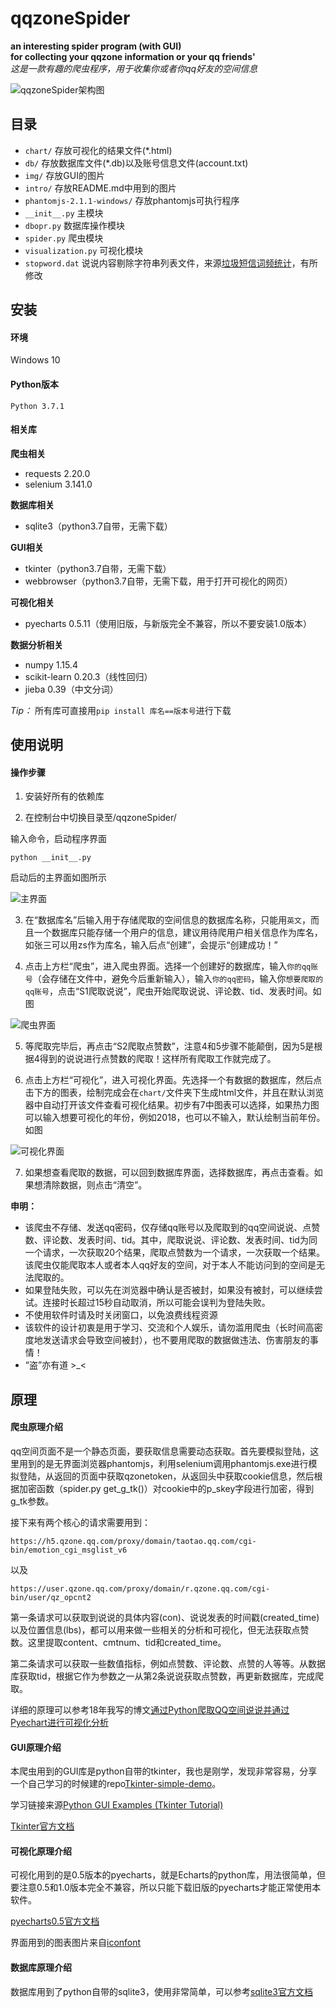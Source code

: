 # qqzoneSpider

**an interesting spider program (with GUI) <br>for collecting your qqzone information or your qq friends'**
<br>_这是一款有趣的爬虫程序，用于收集你或者你qq好友的空间信息_

![qqzoneSpider架构图](./intro/qqzoneSpider.png "qqzoneSpider架构图")

## 目录

* `chart/` 存放可视化的结果文件(\*.html)
* `db/` 存放数据库文件(\*.db)以及账号信息文件(account.txt)
* `img/` 存放GUI的图片
* `intro/` 存放README.md中用到的图片
* `phantomjs-2.1.1-windows/` 存放phantomjs可执行程序
* `__init__.py` 主模块
* `dbopr.py` 数据库操作模块
* `spider.py` 爬虫模块
* `visualization.py` 可视化模块
* `stopword.dat` 说说内容剔除字符串列表文件，来源[垃圾短信词频统计](https://github.com/shaonianruntu/SMS-Spam-Word-Frequency-Statistics "垃圾短信词频统计")，有所修改

## 安装

#### 环境

Windows 10

#### Python版本

`Python 3.7.1`

#### 相关库

**爬虫相关**

* requests 2.20.0
* selenium 3.141.0

**数据库相关**

* sqlite3（python3.7自带，无需下载）

**GUI相关**

* tkinter（python3.7自带，无需下载）
* webbrowser（python3.7自带，无需下载，用于打开可视化的网页）

**可视化相关**

* pyecharts 0.5.11（使用旧版，与新版完全不兼容，所以不要安装1.0版本）

**数据分析相关**

* numpy 1.15.4
* scikit-learn 0.20.3（线性回归）
* jieba 0.39（中文分词）

*Tip：* 所有库可直接用`pip install 库名==版本号`进行下载

## 使用说明

#### 操作步骤

1. 安装好所有的依赖库

2. 在控制台中切换目录至/qqzoneSpider/

输入命令，启动程序界面

	python __init__.py

启动后的主界面如图所示

![主界面](./intro/db.jpg "主界面")

3. 在“数据库名”后输入用于存储爬取的空间信息的数据库名称，只能用`英文`，而且一个数据库只能存储一个用户的信息，建议用待爬用户相关信息作为库名，如张三可以用zs作为库名，输入后点“创建”，会提示“创建成功！”

4. 点击上方栏“爬虫”，进入爬虫界面。选择一个创建好的数据库，输入`你的qq账号`（会存储在文件中，避免今后重新输入），输入`你的qq密码`，输入你`想要爬取的qq账号`，点击“S1爬取说说”，爬虫开始爬取说说、评论数、tid、发表时间。如图

![爬虫界面](./intro/spider.jpg "爬虫界面")

5. 等爬取完毕后，再点击“S2爬取点赞数”，注意4和5步骤不能颠倒，因为5是根据4得到的说说进行点赞数的爬取！这样所有爬取工作就完成了。

6. 点击上方栏“可视化”，进入可视化界面。先选择一个有数据的数据库，然后点击下方的图表，绘制完成会在`chart/`文件夹下生成html文件，并且在默认浏览器中自动打开该文件查看可视化结果。初步有7中图表可以选择，如果热力图可以输入想要可视化的年份，例如2018，也可以不输入，默认绘制当前年份。如图

![可视化界面](./intro/visual.jpg "可视化界面")

7. 如果想查看爬取的数据，可以回到数据库界面，选择数据库，再点击查看。如果想清除数据，则点击“清空”。

**申明：**
* 该爬虫不存储、发送qq密码，仅存储qq账号以及爬取到的qq空间说说、点赞数、评论数、发表时间、tid。其中，爬取说说、评论数、发表时间、tid为同一个请求，一次获取20个结果，爬取点赞数为一个请求，一次获取一个结果。该爬虫仅能爬取本人或者本人qq好友的空间，对于本人不能访问到的空间是无法爬取的。
* 如果登陆失败，可以先在浏览器中确认是否被封，如果没有被封，可以继续尝试。连接时长超过15秒自动取消，所以可能会误判为登陆失败。
* 不使用软件时请及时关闭窗口，以免浪费线程资源
* 该软件的设计初衷是用于学习、交流和个人娱乐，请勿滥用爬虫（长时间高密度地发送请求会导致空间被封），也不要用爬取的数据做违法、伤害朋友的事情！
* “盗”亦有道 \>\_\<

## 原理

#### 爬虫原理介绍

qq空间页面不是一个静态页面，要获取信息需要动态获取。首先要模拟登陆，这里用到的是无界面浏览器phantomjs，利用selenium调用phantomjs.exe进行模拟登陆，从返回的页面中获取qzonetoken，从返回头中获取cookie信息，然后根据加密函数（spider.py get_g_tk()）对cookie中的p_skey字段进行加密，得到g_tk参数。

接下来有两个核心的请求需要用到：

	https://h5.qzone.qq.com/proxy/domain/taotao.qq.com/cgi-bin/emotion_cgi_msglist_v6

以及

	https://user.qzone.qq.com/proxy/domain/r.qzone.qq.com/cgi-bin/user/qz_opcnt2

第一条请求可以获取到说说的具体内容(con)、说说发表的时间戳(created_time)以及位置信息(lbs)，都可以用来做一些相关的分析和可视化，但无法获取点赞数。这里提取content、cmtnum、tid和created_time。

第二条请求可以获取一些数值指标，例如点赞数、评论数、点赞的人等等。从数据库获取tid，根据它作为参数之一从第2条说说获取点赞数，再更新数据库，完成爬取。

详细的原理可以参考18年我写的博文[通过Python爬取QQ空间说说并通过Pyechart进行可视化分析](https://blog.csdn.net/lyandgh/article/details/82945942 "通过Python爬取QQ空间说说并通过Pyechart进行可视化分析")

#### GUI原理介绍

本爬虫用到的GUI库是python自带的tkinter，我也是刚学，发现非常容易，分享一个自己学习的时候建的repo[Tkinter-simple-demo](https://github.com/ly15927086342/Tkinter-simple-demo "Tkinter-simple-demo")。

学习链接来源[Python GUI Examples (Tkinter Tutorial)](https://likegeeks.com/python-gui-examples-tkinter-tutorial/ "Python GUI Examples (Tkinter Tutorial)")

[Tkinter官方文档](https://docs.python.org/zh-cn/3/library/tk.html "Tkinter官方文档")

#### 可视化原理介绍

可视化用到的是0.5版本的pyecharts，就是Echarts的python库，用法很简单，但要注意0.5和1.0版本完全不兼容，所以只能下载旧版的pyecharts才能正常使用本软件。

[pyecharts0.5官方文档](https://05x-docs.pyecharts.org/#/zh-cn/prepare 'pyecharts0.5官方文档')

界面用到的图表图片来自[iconfont](https://www.iconfont.cn/search/index?q=%E5%9B%BE%E8%A1%A8&page=3 "iconfont")

#### 数据库原理介绍

数据库用到了python自带的sqlite3，使用非常简单，可以参考[sqlite3官方文档](https://docs.python.org/3/library/sqlite3.html 'sqlite3官方文档')

